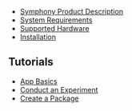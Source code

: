 <!-- description: Learn the basics of Symphony -->

<ul class="list-unstyled">
<li><a href="Symphony-Product-Description">Symphony Product Description</a></li>
<li><a href="System-Requirements">System Requirements</a></li>
<li><a href="Supported-Hardware">Supported Hardware</a></li>
<li><a href="Installation">Installation</a></li>
</ul>

## Tutorials
<ul class="list-unstyled">
<li><a href="App-Basics">App Basics</a></li>
<li><a href="Conduct-an-Experiment">Conduct an Experiment</a></li>
<li><a href="Create-a-Package">Create a Package</a></li>
</ul>
